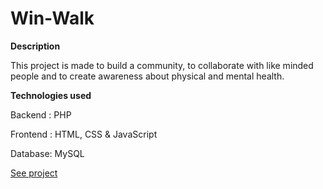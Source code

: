 # Win-Walk

**Description**

This project is made to build a community, to collaborate with like minded people and to create awareness about physical and mental health.


**Technologies used**

Backend : PHP

Frontend : HTML, CSS & JavaScript

Database: MySQL

[See project](http://winwalk.rf.gd/)
